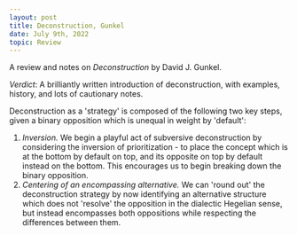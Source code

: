 ```yaml
---
layout: post
title: Deconstruction, Gunkel
date: July 9th, 2022
topic: Review
---
```


A review and notes on *Deconstruction* by David J. Gunkel.

*Verdict*: A brilliantly written introduction of deconstruction, with examples, history, and lots of cautionary notes.

Deconstruction as a 'strategy' is composed of the following two key steps, given a binary opposition which is unequal in weight by 'default':
1. *Inversion.* We begin a playful act of subversive deconstruction by considering the inversion of prioritization - to place the concept which is at the bottom by default on top, and its opposite on top by default instead on the bottom. This encourages us to begin breaking down the binary opposition.
2. *Centering of an encompassing alternative.* We can 'round out' the deconstruction strategy by now identifying an alternative structure which does not 'resolve' the opposition in the dialectic Hegelian sense, but instead encompasses both oppositions while respecting the differences between them.
